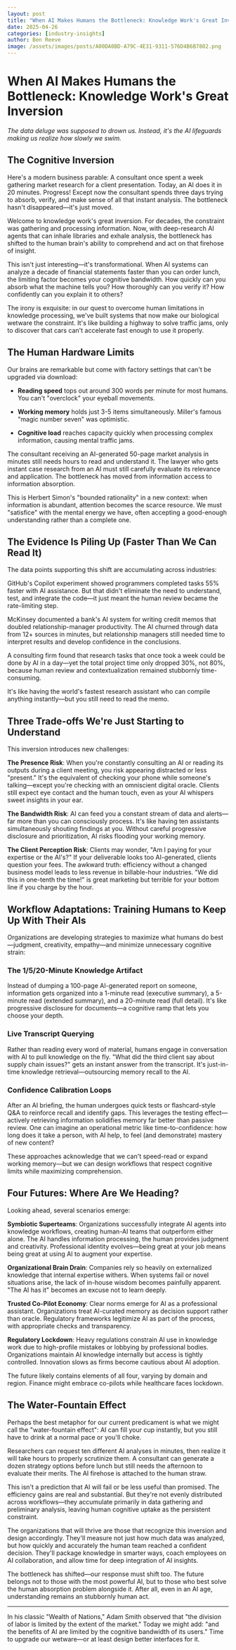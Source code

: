 ```yaml
---
layout: post
title: "When AI Makes Humans the Bottleneck: Knowledge Work's Great Inversion"
date: 2025-04-26
categories: [industry-insights]
author: Ben Reeve
image: /assets/images/posts/A00DA0BD-A79C-4E31-9311-576D4B6B7802.png
---
```


# When AI Makes Humans the Bottleneck: Knowledge Work's Great Inversion

*The data deluge was supposed to drown us. Instead, it's the AI lifeguards making us realize how slowly we swim.*

## The Cognitive Inversion

Here's a modern business parable: A consultant once spent a week gathering market research for a client presentation. Today, an AI does it in 20 minutes. Progress! Except now the consultant spends three days trying to absorb, verify, and make sense of all that instant analysis. The bottleneck hasn't disappeared—it's just moved.

<!--more-->

Welcome to knowledge work's great inversion. For decades, the constraint was gathering and processing information. Now, with deep-research AI agents that can inhale libraries and exhale analysis, the bottleneck has shifted to the human brain's ability to comprehend and act on that firehose of insight.

This isn't just interesting—it's transformational. When AI systems can analyze a decade of financial statements faster than you can order lunch, the limiting factor becomes your cognitive bandwidth. How quickly can you absorb what the machine tells you? How thoroughly can you verify it? How confidently can you explain it to others?

The irony is exquisite: in our quest to overcome human limitations in knowledge processing, we've built systems that now make our biological wetware the constraint. It's like building a highway to solve traffic jams, only to discover that cars can't accelerate fast enough to use it properly.

## The Human Hardware Limits

Our brains are remarkable but come with factory settings that can't be upgraded via download:

- **Reading speed** tops out around 300 words per minute for most humans. You can't "overclock" your eyeball movements.

- **Working memory** holds just 3-5 items simultaneously. Miller's famous "magic number seven" was optimistic.

- **Cognitive load** reaches capacity quickly when processing complex information, causing mental traffic jams.

The consultant receiving an AI-generated 50-page market analysis in minutes still needs hours to read and understand it. The lawyer who gets instant case research from an AI must still carefully evaluate its relevance and application. The bottleneck has moved from information access to information absorption.

This is Herbert Simon's "bounded rationality" in a new context: when information is abundant, attention becomes the scarce resource. We must "satisfice" with the mental energy we have, often accepting a good-enough understanding rather than a complete one.

## The Evidence Is Piling Up (Faster Than We Can Read It)

The data points supporting this shift are accumulating across industries:

GitHub's Copilot experiment showed programmers completed tasks 55% faster with AI assistance. But that didn't eliminate the need to understand, test, and integrate the code—it just meant the human review became the rate-limiting step.

McKinsey documented a bank's AI system for writing credit memos that doubled relationship-manager productivity. The AI churned through data from 12+ sources in minutes, but relationship managers still needed time to interpret results and develop confidence in the conclusions.

A consulting firm found that research tasks that once took a week could be done by AI in a day—yet the total project time only dropped 30%, not 80%, because human review and contextualization remained stubbornly time-consuming.

It's like having the world's fastest research assistant who can compile anything instantly—but you still need to read the memo.

## Three Trade-offs We're Just Starting to Understand

This inversion introduces new challenges:

**The Presence Risk**: When you're constantly consulting an AI or reading its outputs during a client meeting, you risk appearing distracted or less "present." It's the equivalent of checking your phone while someone's talking—except you're checking with an omniscient digital oracle. Clients still expect eye contact and the human touch, even as your AI whispers sweet insights in your ear.

**The Bandwidth Risk**: AI can feed you a constant stream of data and alerts—far more than you can consciously process. It's like having ten assistants simultaneously shouting findings at you. Without careful progressive disclosure and prioritization, AI risks flooding your working memory.

**The Client Perception Risk**: Clients may wonder, "Am I paying for your expertise or the AI's?" If your deliverable looks too AI-generated, clients question your fees. The awkward truth: efficiency without a changed business model leads to less revenue in billable-hour industries. "We did this in one-tenth the time!" is great marketing but terrible for your bottom line if you charge by the hour.

## Workflow Adaptations: Training Humans to Keep Up With Their AIs

Organizations are developing strategies to maximize what humans do best—judgment, creativity, empathy—and minimize unnecessary cognitive strain:

### The 1/5/20-Minute Knowledge Artifact

Instead of dumping a 100-page AI-generated report on someone, information gets organized into a 1-minute read (executive summary), a 5-minute read (extended summary), and a 20-minute read (full detail). It's like progressive disclosure for documents—a cognitive ramp that lets you choose your depth.

### Live Transcript Querying

Rather than reading every word of material, humans engage in conversation with AI to pull knowledge on the fly. "What did the third client say about supply chain issues?" gets an instant answer from the transcript. It's just-in-time knowledge retrieval—outsourcing memory recall to the AI.

### Confidence Calibration Loops

After an AI briefing, the human undergoes quick tests or flashcard-style Q&A to reinforce recall and identify gaps. This leverages the testing effect—actively retrieving information solidifies memory far better than passive review. One can imagine an operational metric like time-to-confidence: how long does it take a person, with AI help, to feel (and demonstrate) mastery of new content?

These approaches acknowledge that we can't speed-read or expand working memory—but we can design workflows that respect cognitive limits while maximizing comprehension.

## Four Futures: Where Are We Heading?

Looking ahead, several scenarios emerge:

**Symbiotic Superteams**: Organizations successfully integrate AI agents into knowledge workflows, creating human-AI teams that outperform either alone. The AI handles information processing, the human provides judgment and creativity. Professional identity evolves—being great at your job means being great at using AI to augment your expertise.

**Organizational Brain Drain**: Companies rely so heavily on externalized knowledge that internal expertise withers. When systems fail or novel situations arise, the lack of in-house wisdom becomes painfully apparent. "The AI has it" becomes an excuse not to learn deeply.

**Trusted Co-Pilot Economy**: Clear norms emerge for AI as a professional assistant. Organizations treat AI-curated memory as decision support rather than oracle. Regulatory frameworks legitimize AI as part of the process, with appropriate checks and transparency.

**Regulatory Lockdown**: Heavy regulations constrain AI use in knowledge work due to high-profile mistakes or lobbying by professional bodies. Organizations maintain AI knowledge internally but access is tightly controlled. Innovation slows as firms become cautious about AI adoption.

The future likely contains elements of all four, varying by domain and region. Finance might embrace co-pilots while healthcare faces lockdown.

## The Water-Fountain Effect

Perhaps the best metaphor for our current predicament is what we might call the "water-fountain effect": AI can fill your cup instantly, but you still have to drink at a normal pace or you'll choke.

Researchers can request ten different AI analyses in minutes, then realize it will take hours to properly scrutinize them. A consultant can generate a dozen strategy options before lunch but still needs the afternoon to evaluate their merits. The AI firehose is attached to the human straw.

This isn't a prediction that AI will fail or be less useful than promised. The efficiency gains are real and substantial. But they're not evenly distributed across workflows—they accumulate primarily in data gathering and preliminary analysis, leaving human cognitive uptake as the persistent constraint.

The organizations that will thrive are those that recognize this inversion and design accordingly. They'll measure not just how much data was analyzed, but how quickly and accurately the human team reached a confident decision. They'll package knowledge in smarter ways, coach employees on AI collaboration, and allow time for deep integration of AI insights.

The bottleneck has shifted—our response must shift too. The future belongs not to those with the most powerful AI, but to those who best solve the human absorption problem alongside it. After all, even in an AI age, understanding remains an stubbornly human act.

---

In his classic "Wealth of Nations," Adam Smith observed that "the division of labor is limited by the extent of the market." Today we might add: "and the benefits of AI are limited by the cognitive bandwidth of its users." Time to upgrade our wetware—or at least design better interfaces for it. 